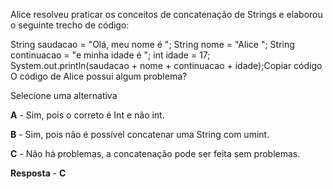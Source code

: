 Alice resolveu praticar os conceitos de concatenação de Strings e elaborou o seguinte trecho de código:

String saudacao = "Olá, meu nome é ";
String nome = "Alice ";
String continuacao = "e minha idade é ";
int idade = 17;
System.out.println(saudacao + nome + continuacao + idade);Copiar código
O código de Alice possui algum problema?

Selecione uma alternativa

**A** - Sim, pois o correto é Int e não int.


**B** - Sim, pois não é possível concatenar uma String com umint.


**C** - Não há problemas, a concatenação pode ser feita sem problemas.

**Resposta** - **C**
